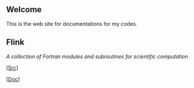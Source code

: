 ## Welcome

This is the web site for documentations for my codes.



## Flink

*A collection of Fortran modules and subroutines for scientific computation*

[[Src](https://github.com/huangli712/Flink)]

[[Doc](flink/index.html)]

